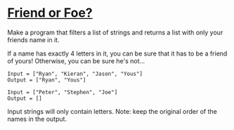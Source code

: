 # [Friend or Foe?](https://www.codewars.com/kata/friend-or-foe "https://www.codewars.com/kata/55b42574ff091733d900002f")

Make a program that filters a list of strings and returns a list with only your friends name in it.

If a name has exactly 4 letters in it, you can be sure that it has to be a friend of yours! Otherwise, you can be sure he's not...

```
Input = ["Ryan", "Kieran", "Jason", "Yous"]
Output = ["Ryan", "Yous"]

Input = ["Peter", "Stephen", "Joe"]
Output = []
```

Input strings will only contain letters. 
Note: keep the original order of the names in the output.
